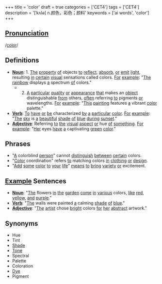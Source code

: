 +++
title = 'color'
draft = true
categories = ['CET4']
tags = ['CET4']
description = '[ˈkʌlə] n.颜色，彩色；颜料'
keywords = ['ai words', 'color']
+++

## [Pronunciation](/en/post/pronunciation/)
/[color](/en/post/color/)/

## Definitions
- **[Noun](/en/post/noun/)**: 1. [The](/en/post/the/) [property](/en/post/property/) [of](/en/post/of/) objects [to](/en/post/to/) [reflect](/en/post/reflect/), [absorb](/en/post/absorb/), [or](/en/post/or/) [emit](/en/post/emit/) [light](/en/post/light/), resulting [in](/en/post/in/) [certain](/en/post/certain/) [visual](/en/post/visual/) sensations called colors. [For](/en/post/for/) [example](/en/post/example/): "[The](/en/post/the/) [rainbow](/en/post/rainbow/) displays [a](/en/post/a/) spectrum [of](/en/post/of/) colors."
   - 2. [A](/en/post/a/) [particular](/en/post/particular/) [quality](/en/post/quality/) [or](/en/post/or/) [appearance](/en/post/appearance/) [that](/en/post/that/) makes an [object](/en/post/object/) distinguishable [from](/en/post/from/) others, [often](/en/post/often/) referring [to](/en/post/to/) pigments [or](/en/post/or/) wavelengths. [For](/en/post/for/) [example](/en/post/example/): "[This](/en/post/this/) [painting](/en/post/painting/) features [a](/en/post/a/) vibrant [color](/en/post/color/) palette."
- **[Verb](/en/post/verb/)**: [To](/en/post/to/) [have](/en/post/have/) [or](/en/post/or/) [be](/en/post/be/) characterized [by](/en/post/by/) [a](/en/post/a/) [particular](/en/post/particular/) [color](/en/post/color/). [For](/en/post/for/) [example](/en/post/example/): "[The](/en/post/the/) [sky](/en/post/sky/) is [a](/en/post/a/) [beautiful](/en/post/beautiful/) [shade](/en/post/shade/) [of](/en/post/of/) [blue](/en/post/blue/) [during](/en/post/during/) [sunset](/en/post/sunset/)."
- **[Adjective](/en/post/adjective/)**: Referring [to](/en/post/to/) [the](/en/post/the/) [visual](/en/post/visual/) [aspect](/en/post/aspect/) [or](/en/post/or/) hue [of](/en/post/of/) [something](/en/post/something/). [For](/en/post/for/) [example](/en/post/example/): "[Her](/en/post/her/) eyes [have](/en/post/have/) [a](/en/post/a/) captivating [green](/en/post/green/) [color](/en/post/color/)."

## Phrases
- "[A](/en/post/a/) colorblind [person](/en/post/person/)" cannot [distinguish](/en/post/distinguish/) [between](/en/post/between/) [certain](/en/post/certain/) colors.
- "[Color](/en/post/color/) coordination" refers [to](/en/post/to/) matching colors [in](/en/post/in/) [clothing](/en/post/clothing/) [or](/en/post/or/) [design](/en/post/design/).
- "[Add](/en/post/add/) [some](/en/post/some/) [color](/en/post/color/) [to](/en/post/to/) [your](/en/post/your/) [life](/en/post/life/)" [means](/en/post/means/) [to](/en/post/to/) [bring](/en/post/bring/) [variety](/en/post/variety/) [or](/en/post/or/) excitement.

## [Example](/en/post/example/) Sentences
- **[Noun](/en/post/noun/)**: "[The](/en/post/the/) flowers [in](/en/post/in/) [the](/en/post/the/) [garden](/en/post/garden/) [come](/en/post/come/) [in](/en/post/in/) [various](/en/post/various/) colors, [like](/en/post/like/) [red](/en/post/red/), [yellow](/en/post/yellow/), [and](/en/post/and/) [purple](/en/post/purple/)."
- **[Verb](/en/post/verb/)**: "[The](/en/post/the/) walls were painted [a](/en/post/a/) calming [shade](/en/post/shade/) [of](/en/post/of/) [blue](/en/post/blue/)."
- **[Adjective](/en/post/adjective/)**: "[The](/en/post/the/) [artist](/en/post/artist/) chose [bright](/en/post/bright/) colors [for](/en/post/for/) [her](/en/post/her/) [abstract](/en/post/abstract/) artwork."

## Synonyms
- Hue
- Tint
- [Shade](/en/post/shade/)
- [Tone](/en/post/tone/)
- Spectral
- Palette
- Coloration
- [Dye](/en/post/dye/)
- Pigment
